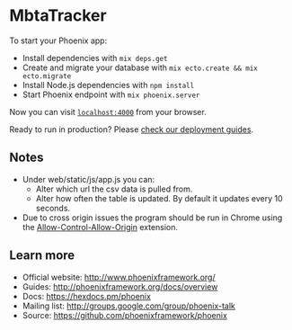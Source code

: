 # MbtaTracker

To start your Phoenix app:

  * Install dependencies with `mix deps.get`
  * Create and migrate your database with `mix ecto.create && mix ecto.migrate`
  * Install Node.js dependencies with `npm install`
  * Start Phoenix endpoint with `mix phoenix.server`

Now you can visit [`localhost:4000`](http://localhost:4000) from your browser.

Ready to run in production? Please [check our deployment guides](http://www.phoenixframework.org/docs/deployment).

## Notes

* Under web/static/js/app.js you can: 
	* Alter which url the csv data is pulled from.
	* Alter how often the table is updated.  By default it updates every 10 seconds.
* Due to cross origin issues the program should be run in Chrome using the [Allow-Control-Allow-Origin](https://chrome.google.com/webstore/detail/allow-control-allow-origi/nlfbmbojpeacfghkpbjhddihlkkiljbi) extension.

## Learn more

  * Official website: http://www.phoenixframework.org/
  * Guides: http://phoenixframework.org/docs/overview
  * Docs: https://hexdocs.pm/phoenix
  * Mailing list: http://groups.google.com/group/phoenix-talk
  * Source: https://github.com/phoenixframework/phoenix